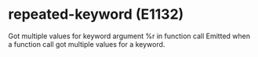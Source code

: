 # repeated-keyword (E1132)

Got multiple values for keyword argument %r in function call Emitted
when a function call got multiple values for a keyword.
